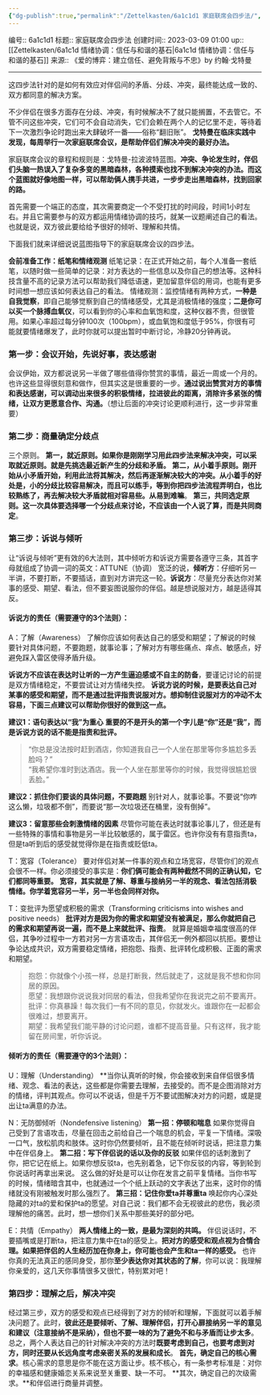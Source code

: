 ```yaml
---
{"dg-publish":true,"permalink":"/Zettelkasten/6a1c1d1 家庭联席会四步法/","dgPassFrontmatter":true}
---
```


编号:: 6a1c1d1
标题:: 家庭联席会四步法
创建时间:: 2023-03-09 01:00
up:: [[Zettelkasten/6a1c1d 情绪协调：信任与和谐的基石\|6a1c1d 情绪协调：信任与和谐的基石]]
来源:: 《爱的博弈：建立信任、避免背叛与不忠》by 约翰·戈特曼

---

这四步法针对的是如何有效应对伴侣间的矛盾、分歧、冲突，最终能达成一致的、双方都同意的解决方案。

不少伴侣在很多方面存在分歧、冲突，有时候解决不了就只能搁置，不去管它。不管不问这些冲突，它们可不会自动消失，它们会赖在两个人的记忆里不走，等待着下一次激烈争论时跑出来大肆破坏一番——俗称“翻旧账”。
**戈特曼在临床实践中发现，每周举行一次家庭联席会议，是帮助伴侣们解决冲突的最好办法。**

家庭联席会议的章程和规则是：戈特曼-拉波波特蓝图。**冲突、争论发生时，伴侣们头脑一热误入了复杂多变的黑暗森林，各种摸索也找不到解决冲突的办法。而这个蓝图就好像地图一样，可以帮助俩人携手共进，一步步走出黑暗森林，找到回家的路。**

首先需要一个端正的态度，其次需要商定一个不受打扰的时间段，时间1小时左右。并且它需要参与的双方都运用情绪协调的技巧，就某一议题阐述自己的看法。也就是说，双方彼此要给给予很好的倾听、理解和共情。

下面我们就来详细说说蓝图指导下的家庭联席会议的四步法。

**会前准备工作：纸笔和情绪观测**
纸笔记录：在正式开始之前，每个人准备一套纸笔，以随时做一些简单的记录：对方表达的一些信息以及你自己的想法等。这种科技含量不高的记录方法可以帮助我们降低语速，更加留意伴侣的用词，也能有更多时间想一想应该如何表达自己的看法。
情绪观测：监控情绪有两种方式，**一种是自我觉察**，即自己能够觉察到自己的情绪感受，尤其是消极情绪的强度；**二是你可以买一个脉搏血氧仪**，可以看到你的心率和血氧饱和度，这种仪器不贵，但很管用。如果心率超过每分钟100次（100bpm），或血氧饱和度低于95%，你很有可能就要情绪爆发了，此时你就可以提出暂时中断讨论，冷静20分钟再说。

### **第一步：会议开始，先说好事，表达感谢**
会议伊始，双方都说说另一半做了哪些值得你赞赏的事情，最近一周或一个月的。也许这些显得很刻意和做作，但其实这是很重要的一步。**通过说出赞赏对方的事情和表达感谢，可以调动出来很多的积极情绪，拉进彼此的距离，消除许多紧张的情绪，让双方更愿意合作、沟通。**（想让后面的冲突讨论更顺利进行，这一步非常重要）

### **第二步：商量确定分歧点**
三个原则。
**第一，就近原则。如果你是刚刚学习用此四步法来解决冲突，可以采取就近原则。就是先挑选最近新产生的分歧和矛盾。**
**第二，从小着手原则。刚开始从小矛盾开始，利用此法将其解决，然后再逐渐解决较大的冲突。从小着手的好处是，小的分歧比较容易解决，而且可以练手，等到你把四步法流程弄明白，也比较熟练了，再去解决较大矛盾就相对容易些。从易到难嘛**。
**第三，共同选定原则。这一次具体要选择哪一个分歧点来讨论，不应该由一个人说了算，而是共同商定**。

### **第三步：诉说与倾听**
让“诉说与倾听”更有效的6大法则，其中倾听方和诉说方需要各遵守三条，其首字母就组成了协调一词的英文：ATTUNE（协调）
宽泛的说，**倾听方**：仔细听另一半讲，不要打断，不要插话，直到对方讲完这一轮。**诉说方**：尽量充分表达你对某事的感受、期望、看法，但不要妄图说服你的伴侣。越是想说服对方，越是适得其反。

#### 诉说方的责任（需要遵守的3个法则）：
A：了解（Awareness）
了解你应该如何表达自己的感受和期望；了解说的时候要针对具体问题，不要跑题，就事论事；了解对方有哪些痛点、痒点、敏感点，好避免踩入雷区使得矛盾升级。

**诉说方不应该在表达时让听的一方产生逼迫感或不自主的防备**，要谨记讨论的前提是双方情绪稳定，不要尝试让对方情绪失控。
**诉说方说的时候，是要表达自己对某事的感受和期望，而不是通过批评指责说服对方。想抑制住说服对方的冲动不太容易，下面三点建议可以帮助你很好的做到这一点。**

**建议1：语句表达以“我”为重心**
**重要的不是开头的第一个字儿是“你”还是“我”，而是诉说方说的话不能是指责和批评。**
> “你总是没法按时赶到酒店，你知道我自己一个人坐在那里等你多尴尬多丢脸吗？”  
    “我希望你准时到达酒店。我一个人坐在那里等你的时候，我觉得很尴尬很丢脸。”

**建议2：抓住你们要谈的具体问题，不要跑题**
别针对人，就事论事。不要说“你咋这么懒，垃圾都不倒”，而要说“那一次垃圾还在桶里，没有倒掉”。

**建议3：留意那些会刺激情绪的因素**
尽管你可能在表达时就事论事儿了，但还是有一些特殊的事情和事物是另一半比较敏感的，属于雷区。也许你没有有意指责ta，但是ta听到后的感受就觉得你是在指责或贬低ta。

T：宽容（Tolerance）
要对伴侣对某一件事的观点和立场宽容，尽管你们的观点会很不一样。你必须接受的事实是：**你们俩可能会有两种截然不同的正确认知，它们都同等重要。**
**宽容，其实就是了解、尊重与接纳另一半的观念、看法包括消极情绪。你学着宽容另一半，另一半也会同样对你。**

T：变批评为愿望或积极的需求（Transforming criticisms into wishes and positive needs）
**批评对方是因为你的需求和期望没有被满足，那么你就把自己的需求和期望再说一遍，而不是上来就批评、指责**。
就算是婚姻幸福度很高的伴侣，其争吵过程中一方若对另一方言语攻击，其伴侣无一例外都回以抗拒。要想让争论达成共识，双方需要稳定情绪，把抱怨、指责、批评转化成积极、正面的需求和期望。

>  抱怨：你就像个小孩一样，总是打断我，然后就走了，这就是我不想和你同居的原因。  
    愿望：我想跟你说说我对同居的看法，但我希望你在我说完之前不要离开。  
    批评：你真暴躁！每次我们一有不同的意见，你就发火。谁跟你在一起都会很难过，想要离开。  
    期望：我希望我们能平静的讨论问题，谁都不提高音量。只有这样，我才能留在房间里，听你诉说。


#### 倾听方的责任（需要遵守的3个法则）：
U：理解（Understanding）
**当你认真听的时候，你会接收到来自伴侣很多情绪、观念、看法的表达，这些都是你需要去理解，去接受的。而不是企图消除对方的情绪，评判其观点。你可以不说话，但是千万不要试图解决对方的问题，或是提出让ta满意的办法。

N：无防御倾听（Nondefensive listening）
**第一招：停顿和喘息**
如果你觉得自己受到了言语攻击，尽量在回击之前给自己一个喘息的机会，平复一下情绪。深吸一口气，放松肌肉和肢体。这时你仍然要倾听，且不能在倾听时说话，把注意力集中在伴侣身上。
**第二招：写下伴侣说的话以及你的反驳**
如果伴侣的话刺激到了你，把它记在纸上。如果你想反驳ta，也先别着急，记下你反驳的内容，等到轮到你说话时再拿出来说。
这么做的好处是可以让你在发言之前平复情绪。当你书写的时候，情绪暗含其中，也就通过一个个纸上跃动的文字表达了出来，这时你的情绪就没有刚被触发时那么强烈了。
**第三招：记住你爱ta并尊重ta**
唤起你内心深处隐藏的对ta的爱和保护ta的愿望。对自己说：我们都不会无视彼此的悲伤，我必须理解他的痛苦。此时，想一想你们关系中那些美好的部分吧。

E：共情（Empathy）
**两人情绪上的一致，是最为深刻的共鸣。**
伴侣说话时，不要插嘴或是打断ta，把注意力集中在ta的感受上。**把对方的感受和观点视为合情合理。如果把伴侣的人生经历加在你身上，你可能也会产生和ta一样的感受。**
也许你真的无法真正的感同身受，那你**至少表达你对其状态的了解**，你可以说：我理解你亲爱的，这几天你事情很多又很忙，特别累对吧！


### **第四步：理解之后，解决冲突**
经过第三步，双方的感受和观点已经得到了对方的倾听和理解，下面就可以着手解决问题了。此时，**彼此还是要倾听、了解、理解伴侣，打开心扉接纳另一半的意见和建议（注意接纳不是采纳），但也不要一味的为了避免不和与矛盾而让步太多**。总之，两个人表达自己的针对解决冲突的方法时**既要考虑到自己，也要考虑到对方，同时还要从长远角度考虑亲密关系的发展和成长**。
**首先，确定自己的核心需求**。核心需求的意思是你不能在这方面让步。核不核心，有一条参考标准是：对你的幸福感和健康婚恋关系来说至关重要、缺一不可。
**其次，确定自己的次级需求。**和伴侣进行商量并调整。